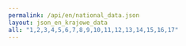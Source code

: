 ```yaml
---
permalink: /api/en/national_data.json
layout: json_en_krajowe_data
all: "1,2,3,4,5,6,7,8,9,10,11,12,13,14,15,16,17"
---
```

